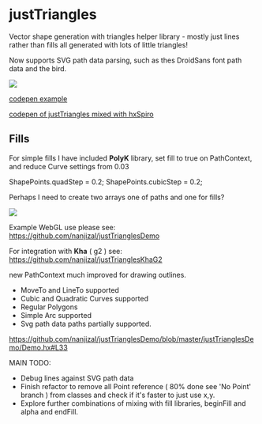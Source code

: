 # justTriangles
Vector shape generation with triangles helper library - mostly just lines rather than fills all generated with lots of little triangles!

Now supports SVG path data parsing, such as thes DroidSans font path data and the bird.

![](https://cloud.githubusercontent.com/assets/20134338/22331662/91c39c82-e3c4-11e6-8bc6-ee5ad0197ad4.png)

[codepen example](http://codepen.io/Nanjizal/pen/JWjGOj)

[codepen of justTriangles mixed with hxSpiro](http://codepen.io/Nanjizal/pen/qReLLR)

## Fills
For simple fills I have included **PolyK** library, set fill to true on PathContext, and reduce Curve settings from 0.03 

ShapePoints.quadStep = 0.2;
ShapePoints.cubicStep = 0.2;

Perhaps I need to create two arrays one of paths and one for fills?

![]( https://cloud.githubusercontent.com/assets/20134338/22377303/42bd7e92-e4a9-11e6-8e96-2803da056b56.png )


Example WebGL use please see:
https://github.com/nanjizal/justTrianglesDemo

For integration with **Kha** ( g2 ) see:
https://github.com/nanjizal/justTrianglesKhaG2

new PathContext much improved for drawing outlines.
- MoveTo and LineTo supported
- Cubic and Quadratic Curves supported
- Regular Polygons
- Simple Arc supported
- Svg path data paths partially supported.

https://github.com/nanjizal/justTrianglesDemo/blob/master/justTrianglesDemo/Demo.hx#L33

MAIN TODO:
- Debug lines against SVG path data
- Finish refactor to remove all Point reference ( 80% done see 'No Point' branch ) from classes and check if it's faster to just use x,y.
- Explore further combinations of mixing with fill libraries, beginFill and alpha and endFill.
